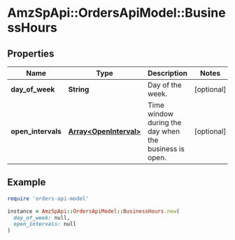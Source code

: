 # AmzSpApi::OrdersApiModel::BusinessHours

## Properties

| Name | Type | Description | Notes |
| ---- | ---- | ----------- | ----- |
| **day_of_week** | **String** | Day of the week. | [optional] |
| **open_intervals** | [**Array&lt;OpenInterval&gt;**](OpenInterval.md) | Time window during the day when the business is open. | [optional] |

## Example

```ruby
require 'orders-api-model'

instance = AmzSpApi::OrdersApiModel::BusinessHours.new(
  day_of_week: null,
  open_intervals: null
)
```

